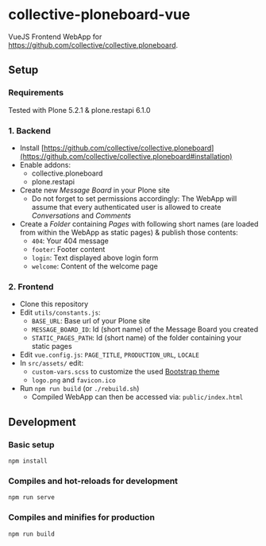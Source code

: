 
# collective-ploneboard-vue

VueJS Frontend WebApp for https://github.com/collective/collective.ploneboard.

## Setup

### Requirements

Tested with Plone 5.2.1 & plone.restapi 6.1.0

### 1. Backend


* Install [https://github.com/collective/collective.ploneboard](https://github.com/collective/collective.ploneboard#installation)
* Enable addons:
	* collective.ploneboard
	* plone.restapi
* Create new *Message Board* in your Plone site
	* Do not forget to set permissions accordingly: The WebApp will assume that every authenticated user is allowed to create *Conversations* and *Comments*
* Create a *Folder* containing *Pages* with following short names (are loaded from within the WebApp as static pages) & publish those contents:
	* `404`: Your 404 message
	* `footer`: Footer content
	* `login`: Text displayed above login form
	* `welcome`: Content of the welcome page

### 2. Frontend

* Clone this repository
* Edit `utils/constants.js`:
	* `BASE_URL`: Base url of your Plone site
	* `MESSAGE_BOARD_ID`: Id (short name) of the Message Board you created
	* `STATIC_PAGES_PATH`: Id (short name) of the folder containing your static pages
* Edit `vue.config.js`: `PAGE_TITLE`, `PRODUCTION_URL`, `LOCALE`
* In `src/assets/` edit:
	* `custom-vars.scss` to customize the used [Bootstrap theme](https://bootstrap-vue.js.org/docs/reference/theming/)
	* `logo.png` and `favicon.ico`
* Run  `npm run build` (or `./rebuild.sh`)
	* Compiled WebApp can then be accessed via: `public/index.html`

## Development

### Basic setup
```
npm install
```

### Compiles and hot-reloads for development
```
npm run serve
```

### Compiles and minifies for production
```
npm run build
```
